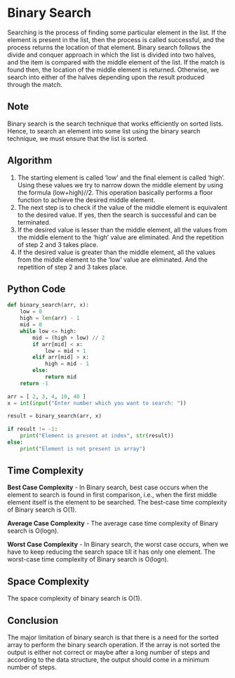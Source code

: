 # Binary Search
Searching is the process of finding some particular element in the list. If the element is present in the list, then the process is called successful, and the process returns the location of that element. Binary search follows the divide and conquer approach in which the list is divided into two halves, and the item is compared with the middle element of the list. If the match is found then, the location of the middle element is returned. Otherwise, we search into either of the halves depending upon the result produced through the match.

## Note 
Binary search is the search technique that works efficiently on sorted lists. Hence, to search an element into some list using the binary search technique, we must ensure that the list is sorted.

## Algorithm
1. The starting element is called ‘low’ and the final element is called ‘high’. Using these values we try to narrow down the middle element by using the formula (low+high)//2. This operation basically performs a floor function to achieve the desired middle element.
2. The next step is to check if the value of the middle element is equivalent to the desired value. If yes, then the search is successful and can be terminated.
3. If the desired value is lesser than the middle element, all the values from the middle element to the ‘high’ value are eliminated. And the repetition of step 2 and 3 takes place.
4. If the desired value is greater than the middle element, all the values from the middle element to the ‘low’ value are eliminated. And the repetition of step 2 and 3 takes place.

## Python Code

```python
def binary_search(arr, x):
    low = 0
    high = len(arr) - 1
    mid = 0 
    while low <= high:
        mid = (high + low) // 2
        if arr[mid] < x:
            low = mid + 1
        elif arr[mid] > x:
            high = mid - 1
        else:
            return mid
    return -1
  
arr = [ 2, 3, 4, 10, 40 ]
x = int(input("Enter number which you want to search: "))
 
result = binary_search(arr, x)
 
if result != -1:
    print("Element is present at index", str(result))
else:
    print("Element is not present in array")
```
## Time Complexity
 **Best Case Complexity**  - In Binary search, best case occurs when the element to search is found in first comparison, i.e., when the first middle element itself is the element to be searched. The best-case time complexity of Binary search is O(1).

 **Average Case Complexity** - The average case time complexity of Binary search is O(logn).

 **Worst Case Complexity** - In Binary search, the worst case occurs, when we have to keep reducing the search space till it has only one element. The worst-case time complexity of Binary search is O(logn).
 
 ## Space Complexity
 The space complexity of binary search is O(1).
 
 ## Conclusion
 The major limitation of binary search is that there is a need for the sorted array to perform the binary search operation. If the array is not sorted the output is either not correct or maybe after a long number of steps and according to the data structure, the output should come in a minimum number of steps.
